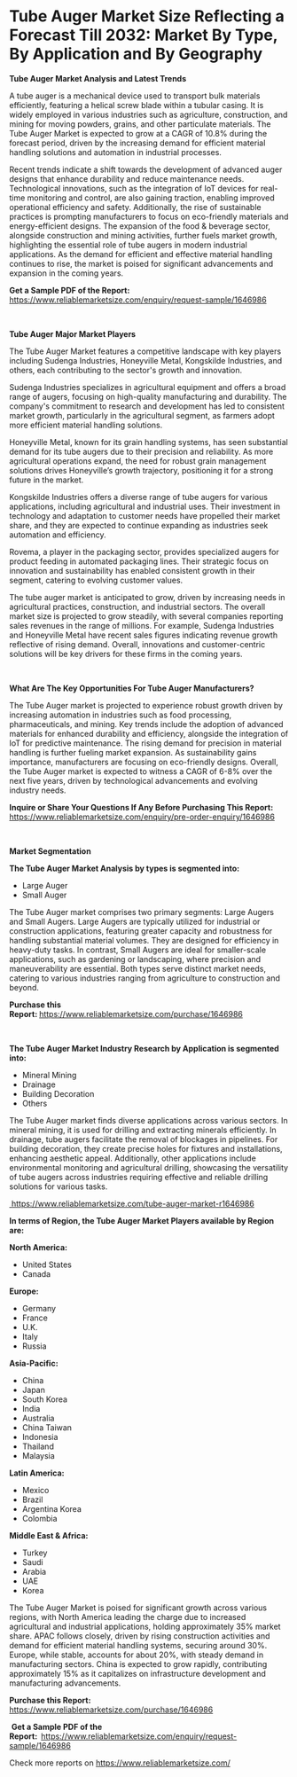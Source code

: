 <p><h1>Tube Auger Market Size Reflecting a Forecast Till 2032: Market By Type, By Application and By Geography</h1></p><p><strong>Tube Auger Market Analysis and Latest Trends</strong></p>
<p><p>A tube auger is a mechanical device used to transport bulk materials efficiently, featuring a helical screw blade within a tubular casing. It is widely employed in various industries such as agriculture, construction, and mining for moving powders, grains, and other particulate materials. The Tube Auger Market is expected to grow at a CAGR of 10.8% during the forecast period, driven by the increasing demand for efficient material handling solutions and automation in industrial processes.</p><p>Recent trends indicate a shift towards the development of advanced auger designs that enhance durability and reduce maintenance needs. Technological innovations, such as the integration of IoT devices for real-time monitoring and control, are also gaining traction, enabling improved operational efficiency and safety. Additionally, the rise of sustainable practices is prompting manufacturers to focus on eco-friendly materials and energy-efficient designs. The expansion of the food & beverage sector, alongside construction and mining activities, further fuels market growth, highlighting the essential role of tube augers in modern industrial applications. As the demand for efficient and effective material handling continues to rise, the market is poised for significant advancements and expansion in the coming years.</p></p>
<p><strong>Get a Sample PDF of the Report:&nbsp;</strong> <a href="https://www.reliablemarketsize.com/enquiry/request-sample/1646986?utm_campaign=1836&utm_medium=2&utm_source=Github&utm_content=ia&utm_term=23022025&utm_id=tube-auger">https://www.reliablemarketsize.com/enquiry/request-sample/1646986</a></p>
<p>&nbsp;</p>
<p><strong>Tube Auger Major Market Players</strong></p>
<p><p>The Tube Auger Market features a competitive landscape with key players including Sudenga Industries, Honeyville Metal, Kongskilde Industries, and others, each contributing to the sector's growth and innovation.</p><p>Sudenga Industries specializes in agricultural equipment and offers a broad range of augers, focusing on high-quality manufacturing and durability. The company's commitment to research and development has led to consistent market growth, particularly in the agricultural segment, as farmers adopt more efficient material handling solutions. </p><p>Honeyville Metal, known for its grain handling systems, has seen substantial demand for its tube augers due to their precision and reliability. As more agricultural operations expand, the need for robust grain management solutions drives Honeyville’s growth trajectory, positioning it for a strong future in the market.</p><p>Kongskilde Industries offers a diverse range of tube augers for various applications, including agricultural and industrial uses. Their investment in technology and adaptation to customer needs have propelled their market share, and they are expected to continue expanding as industries seek automation and efficiency.</p><p>Rovema, a player in the packaging sector, provides specialized augers for product feeding in automated packaging lines. Their strategic focus on innovation and sustainability has enabled consistent growth in their segment, catering to evolving customer values.</p><p>The tube auger market is anticipated to grow, driven by increasing needs in agricultural practices, construction, and industrial sectors. The overall market size is projected to grow steadily, with several companies reporting sales revenues in the range of millions. For example, Sudenga Industries and Honeyville Metal have recent sales figures indicating revenue growth reflective of rising demand. Overall, innovations and customer-centric solutions will be key drivers for these firms in the coming years.</p></p>
<p>&nbsp;</p>
<p><strong>What Are The Key Opportunities For Tube Auger Manufacturers?</strong></p>
<p><p>The Tube Auger market is projected to experience robust growth driven by increasing automation in industries such as food processing, pharmaceuticals, and mining. Key trends include the adoption of advanced materials for enhanced durability and efficiency, alongside the integration of IoT for predictive maintenance. The rising demand for precision in material handling is further fueling market expansion. As sustainability gains importance, manufacturers are focusing on eco-friendly designs. Overall, the Tube Auger market is expected to witness a CAGR of 6-8% over the next five years, driven by technological advancements and evolving industry needs.</p></p>
<p><strong>Inquire or Share Your Questions If Any Before Purchasing This Report:</strong> <a href="https://www.reliablemarketsize.com/enquiry/pre-order-enquiry/1646986?utm_campaign=1836&utm_medium=2&utm_source=Github&utm_content=ia&utm_term=23022025&utm_id=tube-auger">https://www.reliablemarketsize.com/enquiry/pre-order-enquiry/1646986</a></p>
<p>&nbsp;</p>
<p><strong>Market Segmentation</strong></p>
<p><strong>The Tube Auger Market Analysis by types is segmented into:</strong></p>
<p><ul><li>Large Auger</li><li>Small Auger</li></ul></p>
<p><p>The Tube Auger market comprises two primary segments: Large Augers and Small Augers. Large Augers are typically utilized for industrial or construction applications, featuring greater capacity and robustness for handling substantial material volumes. They are designed for efficiency in heavy-duty tasks. In contrast, Small Augers are ideal for smaller-scale applications, such as gardening or landscaping, where precision and maneuverability are essential. Both types serve distinct market needs, catering to various industries ranging from agriculture to construction and beyond.</p></p>
<p><strong>Purchase this Report:&nbsp;</strong><a href="https://www.reliablemarketsize.com/purchase/1646986?utm_campaign=1836&utm_medium=2&utm_source=Github&utm_content=ia&utm_term=23022025&utm_id=tube-auger">https://www.reliablemarketsize.com/purchase/1646986</a></p>
<p>&nbsp;</p>
<p><strong>The Tube Auger Market Industry Research by Application is segmented into:</strong></p>
<p><ul><li>Mineral Mining</li><li>Drainage</li><li>Building Decoration</li><li>Others</li></ul></p>
<p><p>The Tube Auger market finds diverse applications across various sectors. In mineral mining, it is used for drilling and extracting minerals efficiently. In drainage, tube augers facilitate the removal of blockages in pipelines. For building decoration, they create precise holes for fixtures and installations, enhancing aesthetic appeal. Additionally, other applications include environmental monitoring and agricultural drilling, showcasing the versatility of tube augers across industries requiring effective and reliable drilling solutions for various tasks.</p></p>
<p><a href="https://www.reliablemarketsize.com/tube-auger-market-r1646986?utm_campaign=1836&utm_medium=2&utm_source=Github&utm_content=ia&utm_term=23022025&utm_id=tube-auger">&nbsp;https://www.reliablemarketsize.com/tube-auger-market-r1646986</a></p>
<p><strong>In terms of Region, the Tube Auger Market Players available by Region are:</strong></p>
<p>
    <p> <strong> North America: </strong>
        <ul>
            <li>United States</li>
            <li>Canada</li>
        </ul>
        </p> 
    <p> <strong> Europe: </strong>
        <ul>
            <li>Germany</li>
            <li>France</li>
            <li>U.K.</li>
            <li>Italy</li>
            <li>Russia</li>
        </ul>
        </p> 
    <p> <strong> Asia-Pacific: </strong>
        <ul>
            <li>China</li>
            <li>Japan</li>
            <li>South Korea</li>
            <li>India</li>
            <li>Australia</li>
            <li>China Taiwan</li>
            <li>Indonesia</li>
            <li>Thailand</li>
            <li>Malaysia</li>
        </ul>
        </p> 
    <p> <strong> Latin America: </strong>
        <ul>
            <li>Mexico</li>
            <li>Brazil</li>
            <li>Argentina Korea</li>
            <li>Colombia</li>
        </ul>
        </p> 
    <p> <strong> Middle East & Africa: </strong>
        <ul>
            <li>Turkey</li>
            <li>Saudi</li>
            <li>Arabia</li>
            <li>UAE</li>
            <li>Korea</li>
        </ul>
    </p>
    </p>
<p><p>The Tube Auger Market is poised for significant growth across various regions, with North America leading the charge due to increased agricultural and industrial applications, holding approximately 35% market share. APAC follows closely, driven by rising construction activities and demand for efficient material handling systems, securing around 30%. Europe, while stable, accounts for about 20%, with steady demand in manufacturing sectors. China is expected to grow rapidly, contributing approximately 15% as it capitalizes on infrastructure development and manufacturing advancements.</p></p>
<p><strong>Purchase this Report: </strong><a href="https://www.reliablemarketsize.com/purchase/1646986?utm_campaign=1836&utm_medium=2&utm_source=Github&utm_content=ia&utm_term=23022025&utm_id=tube-auger">https://www.reliablemarketsize.com/purchase/1646986</a></p>
<p>&nbsp;<strong>Get a Sample PDF of the Report:&nbsp;&nbsp;</strong><a href="https://www.reliablemarketsize.com/enquiry/request-sample/1646986?utm_campaign=1836&utm_medium=2&utm_source=Github&utm_content=ia&utm_term=23022025&utm_id=tube-auger">https://www.reliablemarketsize.com/enquiry/request-sample/1646986</a></p>
<p><strong></strong></p>
<p>Check more reports on <a href="https://www.reliablemarketsize.com/?utm_campaign=1836&utm_medium=2&utm_source=Github&utm_content=ia&utm_term=23022025&utm_id=tube-auger">https://www.reliablemarketsize.com/</a></p>